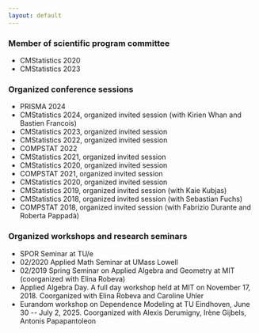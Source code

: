 ```yaml
---
layout: default
---
```


### Member of scientific program committee
* CMStatistics 2020
* CMStatistics 2023


### Organized conference sessions
* PRISMA 2024
* CMStatistics 2024, organized invited session (with Kirien Whan and Bastien Francois)
* CMStatistics 2023, organized invited session
* CMStatistics 2022, organized invited session
* COMPSTAT 2022
* CMStatistics 2021, organized invited session
* CMStatistics 2020, organized invited session
* COMPSTAT 2021, organized invited session
* CMStatistics 2020, organized invited session
* CMStatistics 2019, organized invited session (with Kaie Kubjas)
* CMStatistics 2018, organized invited session (with Sebastian Fuchs)
* COMPSTAT 2018, organized invited session (with Fabrizio Durante and Roberta Pappadà)


### Organized workshops and research seminars

* SPOR Seminar at TU/e
* 02/2020 Applied Math Seminar at UMass Lowell
* 02/2019	Spring Seminar on Applied Algebra and Geometry at MIT (coorganized with Elina Robeva)
* Applied Algebra Day. A full day workshop held at MIT on November 17, 2018. Coorganized with Elina Robeva and Caroline Uhler
* Eurandom workshop on Dependence Modeling at TU Eindhoven, June 30 -- July 2, 2025. Coorganized with Alexis Derumigny, Irène Gijbels, Antonis Papapantoleon
